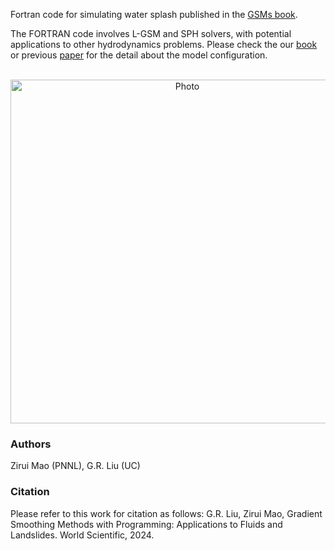 Fortran code for simulating water splash published in the [GSMs book](https://maozirui.github.io/publications/GSM-book-2024).



The FORTRAN code involves L-GSM and SPH solvers, with potential applications to other hydrodynamics problems. Please check the our [book](https://maozirui.github.io/publications/GSM-book-2024) or previous [paper](https://maozirui.github.io/publications/L-GSM_fluid_2019) for the detail about the model configuration.


<p align="center">
  <img src="https://maozirui.github.io/images/LGSM4splash.gif" alt="Photo" style="width: 550px;"/> 
</p>


### Authors
Zirui Mao (PNNL),  G.R. Liu (UC)

### Citation
Please refer to this work for citation as follows:
G.R. Liu, Zirui Mao, Gradient Smoothing Methods with Programming: Applications to Fluids and Landslides. World Scientific, 2024.
